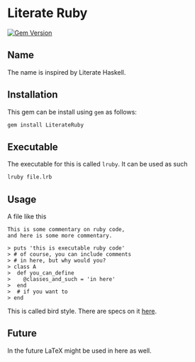 # Literate Ruby
[![Gem
Version](https://badge.fury.io/rb/LiterateRuby.svg)](https://badge.fury.io/rb/LiterateRuby)

## Name
The name is inspired by Literate Haskell.

## Installation
This gem can be install using `gem` as follows:

```bash
gem install LiterateRuby
```

## Executable

The executable for this is called `lruby`. It can be used as such

```bash
lruby file.lrb
```

## Usage

A file like this

```
This is some commentary on ruby code,
and here is some more commentary.

> puts 'this is executable ruby code'
> # of course, you can include comments
> # in here, but why would you?
> class A
>  def you_can_define
>    @classes_and_such = 'in here'
>  end
>  # if you want to 
> end 
```

This is called bird style. There are specs on it
[here](https://wiki.haskell.org/Literate_programming#Bird_Style).

## Future
In the future LaTeX might be used in here as well.
